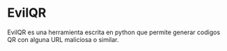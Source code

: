 # EvilQR
EvilQR es una herramienta escrita en python que permite generar codigos QR con alguna URL maliciosa o similar.
